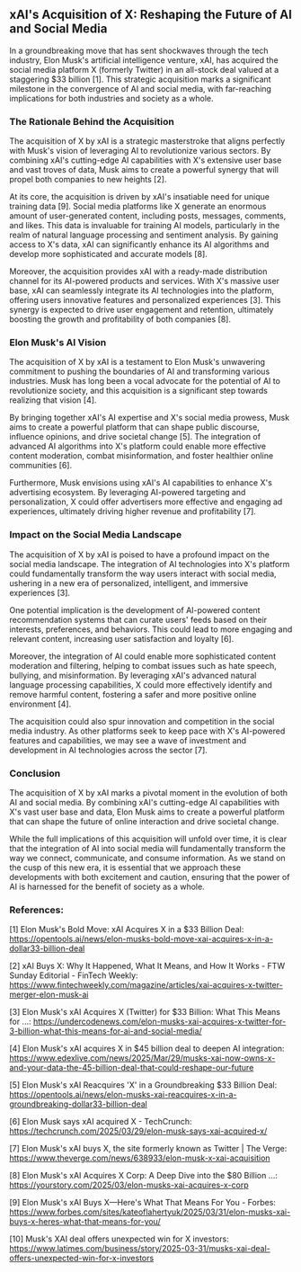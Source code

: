 ## xAI's Acquisition of X: Reshaping the Future of AI and Social Media

In a groundbreaking move that has sent shockwaves through the tech industry, Elon Musk's artificial intelligence venture, xAI, has acquired the social media platform X (formerly Twitter) in an all-stock deal valued at a staggering $33 billion [1]. This strategic acquisition marks a significant milestone in the convergence of AI and social media, with far-reaching implications for both industries and society as a whole.

### The Rationale Behind the Acquisition
The acquisition of X by xAI is a strategic masterstroke that aligns perfectly with Musk's vision of leveraging AI to revolutionize various sectors. By combining xAI's cutting-edge AI capabilities with X's extensive user base and vast troves of data, Musk aims to create a powerful synergy that will propel both companies to new heights [2].

At its core, the acquisition is driven by xAI's insatiable need for unique training data [9]. Social media platforms like X generate an enormous amount of user-generated content, including posts, messages, comments, and likes. This data is invaluable for training AI models, particularly in the realm of natural language processing and sentiment analysis. By gaining access to X's data, xAI can significantly enhance its AI algorithms and develop more sophisticated and accurate models [8].

Moreover, the acquisition provides xAI with a ready-made distribution channel for its AI-powered products and services. With X's massive user base, xAI can seamlessly integrate its AI technologies into the platform, offering users innovative features and personalized experiences [3]. This synergy is expected to drive user engagement and retention, ultimately boosting the growth and profitability of both companies [8].

### Elon Musk's AI Vision
The acquisition of X by xAI is a testament to Elon Musk's unwavering commitment to pushing the boundaries of AI and transforming various industries. Musk has long been a vocal advocate for the potential of AI to revolutionize society, and this acquisition is a significant step towards realizing that vision [4].

By bringing together xAI's AI expertise and X's social media prowess, Musk aims to create a powerful platform that can shape public discourse, influence opinions, and drive societal change [5]. The integration of advanced AI algorithms into X's platform could enable more effective content moderation, combat misinformation, and foster healthier online communities [6].

Furthermore, Musk envisions using xAI's AI capabilities to enhance X's advertising ecosystem. By leveraging AI-powered targeting and personalization, X could offer advertisers more effective and engaging ad experiences, ultimately driving higher revenue and profitability [7].

### Impact on the Social Media Landscape
The acquisition of X by xAI is poised to have a profound impact on the social media landscape. The integration of AI technologies into X's platform could fundamentally transform the way users interact with social media, ushering in a new era of personalized, intelligent, and immersive experiences [3].

One potential implication is the development of AI-powered content recommendation systems that can curate users' feeds based on their interests, preferences, and behaviors. This could lead to more engaging and relevant content, increasing user satisfaction and loyalty [6].

Moreover, the integration of AI could enable more sophisticated content moderation and filtering, helping to combat issues such as hate speech, bullying, and misinformation. By leveraging xAI's advanced natural language processing capabilities, X could more effectively identify and remove harmful content, fostering a safer and more positive online environment [4].

The acquisition could also spur innovation and competition in the social media industry. As other platforms seek to keep pace with X's AI-powered features and capabilities, we may see a wave of investment and development in AI technologies across the sector [7].

### Conclusion
The acquisition of X by xAI marks a pivotal moment in the evolution of both AI and social media. By combining xAI's cutting-edge AI capabilities with X's vast user base and data, Elon Musk aims to create a powerful platform that can shape the future of online interaction and drive societal change.

While the full implications of this acquisition will unfold over time, it is clear that the integration of AI into social media will fundamentally transform the way we connect, communicate, and consume information. As we stand on the cusp of this new era, it is essential that we approach these developments with both excitement and caution, ensuring that the power of AI is harnessed for the benefit of society as a whole.

### References:
[1] Elon Musk's Bold Move: xAI Acquires X in a $33 Billion Deal: https://opentools.ai/news/elon-musks-bold-move-xai-acquires-x-in-a-dollar33-billion-deal

[2] xAI Buys X: Why It Happened, What It Means, and How It Works - FTW Sunday Editorial - FinTech Weekly: https://www.fintechweekly.com/magazine/articles/xai-acquires-x-twitter-merger-elon-musk-ai

[3] Elon Musk's xAI Acquires X (Twitter) for $33 Billion: What This Means for ...: https://undercodenews.com/elon-musks-xai-acquires-x-twitter-for-3-billion-what-this-means-for-ai-and-social-media/

[4] Elon Musk's xAI acquires X in $45 billion deal to deepen AI integration: https://www.edexlive.com/news/2025/Mar/29/musks-xai-now-owns-x-and-your-data-the-45-billion-deal-that-could-reshape-our-future

[5] Elon Musk's xAI Reacquires 'X' in a Groundbreaking $33 Billion Deal: https://opentools.ai/news/elon-musks-xai-reacquires-x-in-a-groundbreaking-dollar33-billion-deal

[6] Elon Musk says xAI acquired X - TechCrunch: https://techcrunch.com/2025/03/29/elon-musk-says-xai-acquired-x/

[7] Elon Musk's xAI buys X, the site formerly known as Twitter | The Verge: https://www.theverge.com/news/638933/elon-musk-x-xai-acquisition

[8] Elon Musk's xAI Acquires X Corp: A Deep Dive into the $80 Billion ...: https://yourstory.com/2025/03/elon-musks-xai-acquires-x-corp

[9] Elon Musk's xAI Buys X—Here's What That Means For You - Forbes: https://www.forbes.com/sites/kateoflahertyuk/2025/03/31/elon-musks-xai-buys-x-heres-what-that-means-for-you/

[10] Musk's XAI deal offers unexpected win for X investors: https://www.latimes.com/business/story/2025-03-31/musks-xai-deal-offers-unexpected-win-for-x-investors
